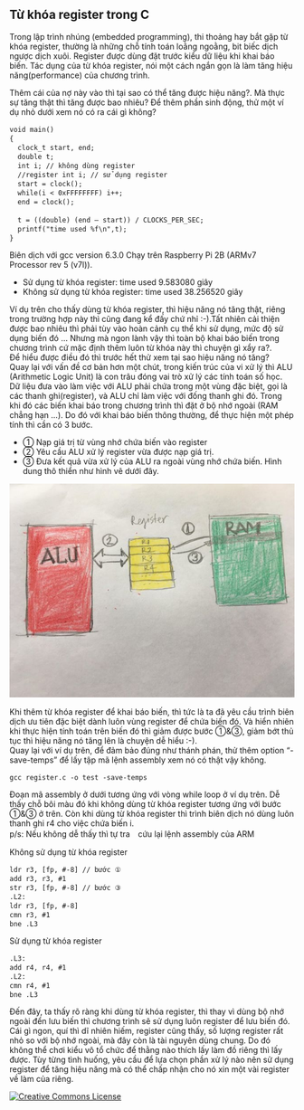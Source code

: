 ## Từ khóa register trong C
Trong lập trình nhúng (embedded programming), thi thoảng hay bắt gặp từ khóa register, thường là những chỗ tính toán loằng ngoằng, bit biếc dịch ngược dịch xuôi. Register được dùng đặt trước kiểu dữ liệu khi khai báo biến. Tác dụng của từ khóa register, nói một cách ngắn gọn là làm tăng hiệu năng(performance) của chương trình.

Thêm cái của nợ này vào thì tại sao có thể tăng được hiệu năng?. Mà thực sự tăng thật thì tăng được bao nhiêu?
Để thêm phần sinh động, thử một ví dụ nhỏ dưới xem nó có ra cái gì không?
```
void main()
{
  clock_t start, end;
  double t;
  int i; // không dùng register
  //register int i; // sử dụng register
  start = clock();
  while(i < 0xFFFFFFFF) i++;
  end = clock();
   
  t = ((double) (end – start)) / CLOCKS_PER_SEC;
  printf("time used %f\n",t);
}
```

Biên dịch với gcc version 6.3.0
Chạy trên Raspberry Pi 2B (ARMv7 Processor rev 5 (v7l)).
- Sử dụng từ khóa register: time used 9.583080 giây
- Không sử dụng từ khóa register: time used 38.256520 giây

Ví dụ trên cho thấy dùng từ khóa register, thì hiệu năng nó tăng thật, riêng trong trường hợp này thì cũng đang kể đấy chứ nhỉ :-).Tất nhiên cải thiện được bao nhiêu thì phải tùy vào hoàn cảnh cụ thể khi sử dụng, mức độ sử dụng biến đó … Nhưng mà ngon lành vậy thì toàn bộ khai báo biến trong chương trình cứ mặc định thêm luôn từ khóa này thì chuyện gì xẩy ra?.\
Để hiểu được điều đó thì trước hết thử xem tại sao hiệu năng nó tăng?\
Quay lại với vấn đề cơ bản hơn một chút, trong kiến trúc của vi xử lý thì ALU (Arithmetic Logic Unit) là con trâu đóng vai trò xử lý các tính toán số học. Dữ liệu đưa vào làm việc với ALU phải chứa trong một vùng đặc biệt, gọi là các thanh ghi(register), và ALU chỉ làm việc với đống thanh ghi đó. Trong khi đó các biến khai báo trong chương trình thì đặt ở bộ nhớ ngoài (RAM chẳng hạn …). Do đó với khai báo biến thông thường, để thực hiện một phép tính thì cần có 3 bước.
- ① Nạp giá trị từ vùng nhớ chứa biến vào register
- ➁ Yêu cầu ALU xử lý register vừa được nạp giá trị.
- ③ Đưa kết quả vừa xử lý của ALU ra ngoài vùng nhớ chứa biến.
Hình dung thô thiển như hình vẽ dưới đây.

![alu](/assets/2018/06/alu.jpg)

Khi thêm từ khóa register để khai báo biến, thì tức là ta đã yêu cầu trình biên dịch ưu tiên đặc biệt dành luôn vùng register để chứa biến đó. Và hiển nhiên khi thực hiện tính toán trên biến đó thì giảm được bước ①&③, giảm bớt thủ tục thì hiệu năng nó tăng lên là chuyện dễ hiểu :-).\
Quay lại với ví dụ trên, để đảm bảo đúng như thánh phán, thử thêm option “-save-temps” để lấy tập mã lệnh assembly xem nó có thật vậy không.
```
gcc register.c -o test -save-temps
```

Đoạn mã assembly ở dưới tương ứng với vòng while loop ở ví dụ trên. Dễ thấy chỗ bôi màu đó khi không dùng từ khóa register tương ứng với bước ①&③ ở trên. Còn khi dùng từ khóa register thì trình biên dịch nó dùng luôn thanh ghi r4 cho việc chứa biến i.\
p/s: Nếu không dễ thấy thì tự tra　cứu lại lệnh assembly của ARM

Không sử dụng từ khóa register
```
ldr r3, [fp, #-8] // bước ①
add r3, r3, #1
str r3, [fp, #-8] // bước ③
.L2:
ldr r3, [fp, #-8]
cmn r3, #1
bne .L3
```

Sử dụng từ khóa register
```
.L3:
add r4, r4, #1
.L2:
cmn r4, #1
bne .L3
```

Đến đây, ta thấy rõ ràng khi dùng từ khóa register, thì thay vì dùng bộ nhớ ngoài đển lưu biến thì chương trình sẽ sử dụng luôn register để lưu biến đó. Cái gì ngon, quí thì dĩ nhiên hiếm, register cũng thấy, số lượng register rất nhỏ so với bộ nhớ ngoài, mà đây còn là tài nguyên dùng chung. Do đó không thể chơi kiểu vô tổ chức để thằng nào thích lấy làm đồ riêng thì lấy được. Tùy từng tình huống, yêu cầu để lựa chọn phần xử lý nào nên sử dụng register để tăng hiệu năng mà có thể chấp nhận cho nó xin một vài register về làm của riêng.

<a rel="license" href="http://creativecommons.org/licenses/by-nc-nd/4.0/"><img alt="Creative Commons License" style="border-width:0" src="https://i.creativecommons.org/l/by-nc-nd/4.0/80x15.png" />
